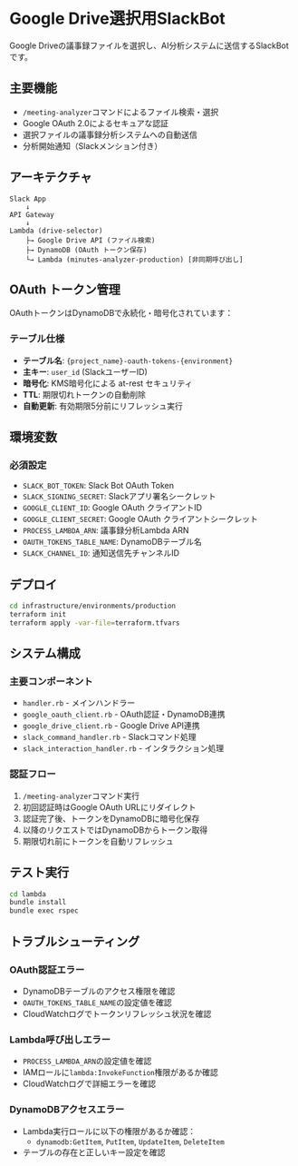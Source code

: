 # Google Drive選択用SlackBot

Google Driveの議事録ファイルを選択し、AI分析システムに送信するSlackBotです。

## 主要機能

- `/meeting-analyzer`コマンドによるファイル検索・選択
- Google OAuth 2.0によるセキュアな認証
- 選択ファイルの議事録分析システムへの自動送信
- 分析開始通知（Slackメンション付き）

## アーキテクチャ

```
Slack App
    ↓
API Gateway
    ↓
Lambda (drive-selector)
    ├→ Google Drive API (ファイル検索)
    ├→ DynamoDB (OAuth トークン保存)
    └→ Lambda (minutes-analyzer-production) [非同期呼び出し]
```

## OAuth トークン管理

OAuthトークンはDynamoDBで永続化・暗号化されています：

### テーブル仕様
- **テーブル名**: `{project_name}-oauth-tokens-{environment}`
- **主キー**: `user_id` (SlackユーザーID)
- **暗号化**: KMS暗号化による at-rest セキュリティ
- **TTL**: 期限切れトークンの自動削除
- **自動更新**: 有効期限5分前にリフレッシュ実行

## 環境変数

### 必須設定
- `SLACK_BOT_TOKEN`: Slack Bot OAuth Token
- `SLACK_SIGNING_SECRET`: Slackアプリ署名シークレット
- `GOOGLE_CLIENT_ID`: Google OAuth クライアントID
- `GOOGLE_CLIENT_SECRET`: Google OAuth クライアントシークレット
- `PROCESS_LAMBDA_ARN`: 議事録分析Lambda ARN
- `OAUTH_TOKENS_TABLE_NAME`: DynamoDBテーブル名
- `SLACK_CHANNEL_ID`: 通知送信先チャンネルID

## デプロイ

```bash
cd infrastructure/environments/production
terraform init
terraform apply -var-file=terraform.tfvars
```

## システム構成

### 主要コンポーネント
- `handler.rb` - メインハンドラー
- `google_oauth_client.rb` - OAuth認証・DynamoDB連携
- `google_drive_client.rb` - Google Drive API連携
- `slack_command_handler.rb` - Slackコマンド処理
- `slack_interaction_handler.rb` - インタラクション処理

### 認証フロー
1. `/meeting-analyzer`コマンド実行
2. 初回認証時はGoogle OAuth URLにリダイレクト
3. 認証完了後、トークンをDynamoDBに暗号化保存
4. 以降のリクエストではDynamoDBからトークン取得
5. 期限切れ前にトークンを自動リフレッシュ

## テスト実行

```bash
cd lambda
bundle install
bundle exec rspec
```

## トラブルシューティング

### OAuth認証エラー
- DynamoDBテーブルのアクセス権限を確認
- `OAUTH_TOKENS_TABLE_NAME`の設定値を確認
- CloudWatchログでトークンリフレッシュ状況を確認

### Lambda呼び出しエラー
- `PROCESS_LAMBDA_ARN`の設定値を確認
- IAMロールに`lambda:InvokeFunction`権限があるか確認
- CloudWatchログで詳細エラーを確認

### DynamoDBアクセスエラー
- Lambda実行ロールに以下の権限があるか確認：
  - `dynamodb:GetItem`, `PutItem`, `UpdateItem`, `DeleteItem`
- テーブルの存在と正しいキー設定を確認
